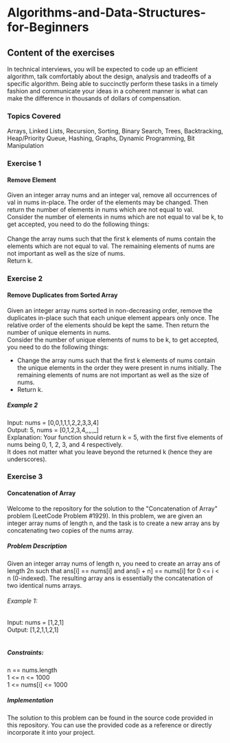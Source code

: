 # Algorithms-and-Data-Structures-for-Beginners

## Content of the exercises
In technical interviews, you will be expected to code up an efficient algorithm, talk comfortably about the design, analysis and tradeoffs of a specific algorithm. Being able to succinctly perform these tasks in a timely fashion and communicate your ideas in a coherent manner is what can make the difference in thousands of dollars of compensation.

### Topics Covered
Arrays,
Linked Lists,
Recursion,
Sorting,
Binary Search,
Trees,
Backtracking,
Heap/Priority Queue,
Hashing,
Graphs,
Dynamic Programming,
Bit Manipulation

### Exercise 1
#### Remove Element
Given an integer array nums and an integer val, remove all occurrences of val in nums in-place. The order of the elements may be changed. Then return the number of elements in nums which are not equal to val.
<br>
Consider the number of elements in nums which are not equal to val be k, to get accepted, you need to do the following things:
<br>
<br>
Change the array nums such that the first k elements of nums contain the elements which are not equal to val. The remaining elements of nums are not important as well as the size of nums.
<br>Return k.

### Exercise 2
#### Remove Duplicates from Sorted Array
Given an integer array nums sorted in non-decreasing order, remove the duplicates in-place such that each unique element appears only once. The relative order of the elements should be kept the same. Then return the number of unique elements in nums.
<br>
Consider the number of unique elements of nums to be k, to get accepted, you need to do the following things:
<br>
- Change the array nums such that the first k elements of nums contain the unique elements in the order they were present in nums initially. The remaining elements of nums are not important as well as the size of nums.
- Return k.

##### Example 2
Input: nums = [0,0,1,1,1,2,2,3,3,4] <br>
Output: 5, nums = [0,1,2,3,4,_,_,_,_,_]<br>
Explanation: Your function should return k = 5, with the first five elements of nums being 0, 1, 2, 3, and 4 respectively.<br>
It does not matter what you leave beyond the returned k (hence they are underscores).

### Exercise 3
#### Concatenation of Array
Welcome to the repository for the solution to the "Concatenation of Array" problem (LeetCode Problem #1929). In this problem, we are given an integer array nums of length n, and the task is to create a new array ans by concatenating two copies of the nums array.<br>

##### Problem Description<br>
Given an integer array nums of length n, you need to create an array ans of length 2n such that ans[i] == nums[i] and ans[i + n] == nums[i] for 0 <= i < n (0-indexed). The resulting array ans is essentially the concatenation of two identical nums arrays.<br>

###### Example 1: <br>
Input: nums = [1,2,1] <br>
Output: [1,2,1,1,2,1] <br>  <br>

##### Constraints: <br>
n == nums.length <br>
1 <= n <= 1000<br>
1 <= nums[i] <= 1000<br>
##### Implementation
The solution to this problem can be found in the source code provided in this repository. You can use the provided code as a reference or directly incorporate it into your project.
